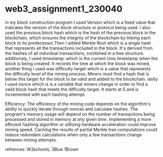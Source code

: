 # web3_assignment1_230040

in my block construction program I used Version which is a fixed value that indicates the version of the block structure or protocol being used.
I also used the previous block hash which is the hash of the previous block in the blockchain, which ensures the integrity of the blockchain by linking each block to its predecessor.Then I added Merkle Root which is a single hash that represents all the transactions included in the block. It's derived from the hashes of all individual transactions, combined in a tree structure. additionaly, I used timestamp: which is the current Unix timestamp when the block is being created. It records the time at which the block was mined. another thing i used was difficulty target which is a value that represents the difficulty level of the mining process. Miners must find a hash that is below this target for the block to be valid and added to the blockchain. lastly I used nonce which is  is a variable that miners change in order to find a valid block hash that meets the difficulty target. It starts at 0 and is incremented with each hashing attempt.

Efficiency:  The efficiency of the mining code depends on the algorithm's ability to quickly iterate through nonces and calculate hashes. The program's memory usage will depend on the number of transactions being processed and stored in memory at any given time. Implementing a more efficient hashing algorithm or utilizing hardware acceleration could improve mining speed. Caching the results of partial Merkle tree computations could reduce redundant calculations when only a few transactions change between mining attempts.

refrences: W3schools, 3Blue 1Brown
